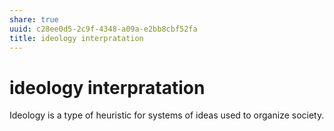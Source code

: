 ```yaml
---
share: true
uuid: c28ee0d5-2c9f-4348-a09a-e2bb8cbf52fa
title: ideology interpratation
---
```

# ideology interpratation
Ideology is a type of heuristic for systems of ideas used to organize society.